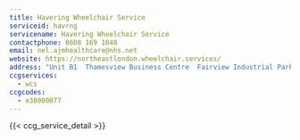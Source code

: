 ```yaml
---
title: Havering Wheelchair Service
serviceid: havrng
servicename: Havering Wheelchair Service
contactphone: 0808 169 1040
email: nel.ajmhealthcare@nhs.net
website: https://northeastlondon.wheelchair.services/
address: "Unit B1  Thamesview Business Centre  Fairview Industrial Park  Barlow Way  Rainham  RM13 8BT"
ccgservices:
  - wcs
ccgcodes:
  - e38000077
---
```


{{< ccg_service_detail >}}
